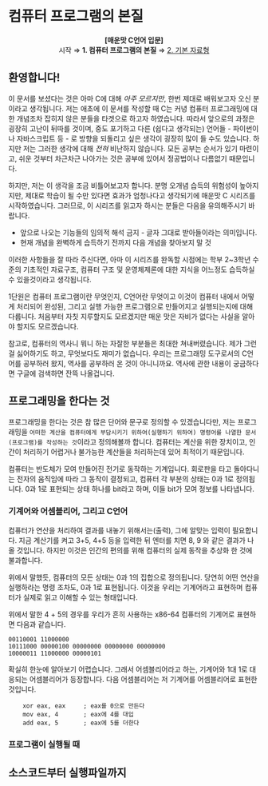 # 컴퓨터 프로그램의 본질

<p align="center">
<b>[매운맛 C언어 입문]</b> <br />
시작 ⇒ <b>1. 컴퓨터 프로그램의 본질</b> ⇒ <a href="2. 기본 자료형.md">2. 기본 자료형</a>
</p>

## 환영합니다!
이 문서를 보셨다는 것은 아마 C에 대해 _아주 모르지만_, 한번 제대로 배워보고자 오신 분이라고 생각됩니다. 저는 애초에 이 문서를 작성할 때 C는 커녕 컴퓨터 프로그래밍에 대한 개념조차 잡히지 않은 분들을 타겟으로 하고자 하였습니다. 따라서 앞으로의 과정은 굉장히 고난이 뒤따를 것이며, 중도 포기하고 다른 (쉽다고 생각되는) 언어들 - 파이썬이나 자바스크립트 등 - 로 방향을 되돌리고 싶은 생각이 굉장히 많이 들 수도 있습니다. 하지만 저는 그러한 생각에 대해 _전혀_ 비난하지 않습니다. 모든 공부는 순서가 있기 마련이고, 쉬운 것부터 차근차근 나아가는 것은 공부에 있어서 정공법이나 다름없기 때문입니다.

하지만, 저는 이 생각을 조금 비틀어보고자 합니다. 분명 오개념 습득의 위험성이 높아지지만, 제대로 학습이 될 수만 있다면 효과가 엄청나다고 생각되기에 매운맛 C 시리즈를 시작하였습니다. 그러므로, 이 시리즈를 읽고자 하시는 분들은 다음을 유의해주시기 바랍니다.

 * 앞으로 나오는 기능들의 임의적 해석 금지 - 글자 그대로 받아들이라는 의미입니다.
 * 현재 개념을 완벽하게 습득하기 전까지 다음 개념을 찾아보지 말 것
 
이러한 사항들을 잘 따라 주신다면, 아마 이 시리즈를 완독할 시점에는 학부 2~3학년 수준의 기초적인 자료구조, 컴퓨터 구조 및 운영체제론에 대한 지식을 어느정도 습득하실 수 있을것이라고 생각됩니다.

1단원은 컴퓨터 프로그램이란 무엇인지, C언어란 무엇이고 이것이 컴퓨터 내에서 어떻게 처리되어 완성된, 그리고 실행 가능한 프로그램으로 만들어지고 실행되는지에 대해 다룹니다. 처음부터 자칫 지루할지도 모르겠지만 매운 맛은 자비가 없다는 사실을 알아야 할지도 모르겠습니다.

참고로, 컴퓨터의 역사니 뭐니 하는 자잘한 부분들은 최대한 쳐내버렸습니다. 제가 그런걸 싫어하기도 하고, 무엇보다도 재미가 없습니다. 우리는 프로그래밍 도구로서의 C언어를 공부하러 왔지, 역사를 공부하러 온 것이 아니니까요. 역사에 관한 내용이 궁금하다면 구글에 검색하면 잔뜩 나올겁니다.

## 프로그래밍을 한다는 것
프로그래밍을 한다는 것은 참 많은 단어와 문구로 정의할 수 있겠습니다만, 저는 프로그래밍을 `어떠한 계산을 컴퓨터에게 부담시키기 위하여(실행하기 위하여) 명령어를 나열한 문서(프로그램)를 작성하는 것`이라고 정의해볼까 합니다. 컴퓨터는 계산을 위한 장치이고, 인간이 처리하기 어렵거나 불가능한 계산들을 처리하는데 있어 최적이기 때문입니다.

컴퓨터는 반도체가 모여 만들어진 전기로 동작하는 기계입니다. 회로판을 타고 돌아다니는 전자의 움직임에 따라 그 동작이 결정되고, 컴퓨터 각 부분의 상태는 0과 1로 정의됩니다. 0과 1로 표현되는 상태 하나를 bit라고 하며, 이들 bit가 모여 정보를 나타냅니다.

### 기계어와 어셈블리어, 그리고 C언어
컴퓨터가 연산을 처리하여 결과를 내놓기 위해서는(출력), 그에 알맞는 입력이 필요합니다. 지금 계산기를 켜고 3+5, 4+5 등을 입력한 뒤 엔터를 치면 8, 9 와 같은 결과가 나올 것입니다. 하지만 이것은 인간의 편의를 위해 컴퓨터의 실제 동작을 추상화 한 것에 불과합니다.

위에서 말했듯, 컴퓨터의 모든 상태는 0과 1의 집합으로 정의됩니다. 당연히 어떤 연산을 실행하라는 명령 조차도, 0과 1로 표현됩니다. 이것을 우리는 기계어라고 표현하며 컴퓨터가 실제로 읽고 이해할 수 있는 형태입니다.

위에서 말한 4 + 5의 경우를 우리가 흔히 사용하는 x86-64 컴퓨터의 기계어로 표현하면 다음과 같습니다.

```
00110001 11000000
10111000 00000100 00000000 00000000 00000000
10000011 11000000 00000101
```

확실히 한눈에 알아보기 어렵습니다. 그래서 어셈블리어라고 하는, 기계어와 1대 1로 대응되는 어셈블리어가 등장합니다. 다음 어셈블리어는 저 기계어를 어셈블리어로 표현한 것입니다.

```
    xor eax, eax     ; eax를 0으로 만든다
    mov eax, 4       ; eax에 4를 대입
    add eax, 5       ; eax에 5를 더한다
```

### 프로그램이 실행될 때

## 소스코드부터 실행파일까지

